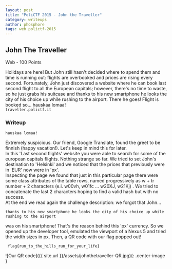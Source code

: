 ```yaml
---
layout: post
title: "PoliCTF 2015 - John the Traveller"
category: writeups
author: phosphore
tags: web polictf-2015
---
```


## John The Traveller
Web - 100 Points

Holidays are here! But John still hasn't decided where to spend them and time is running out: flights are overbooked and prices are rising every second. Fortunately, John just discovered a website where he can book last second flight to all the European capitals; however, there's no time to waste, so he just grabs his suitcase and thanks to his new smartphone he looks the city of his choice up while rushing to the airport. There he goes! Flight is booked so... hauskaa lomaa!<br/>
`traveller.polictf.it`

### Writeup

    hauskaa lomaa!

Extremely suspicious. Our friend, Google Translate, found the greet to be finnish (happy vacation!). Let's keep in mind this for later.  
In this 'Last second flights' website you were able to search for some of the european capitals flights. Nothing strange so far.
We tried to set John's destination to 'Helsinki' and we noticed that the prices that previously were in 'EUR' now were in 'px'.  
Inspecting the page we found that just in this particular page there were some class attributes of the table rows, named progressively as w + tr number + 2 characters (e.i. w00vh, w01fc ... w20XJ, w21Kj) .
We tried to concatenate the last 2 characters hoping to find a valid hash but with no success.  
At the end we read again the challenge description: we forgot that John... 

    thanks to his new smartphone he looks the city of his choice up while rushing to the airport
  
was on his smartphone! That's the reason behind this 'px' currency. So we opened up the developer tool, emulated the viewport of a Nexus 5 and tried the width sizes in px. Then, a QR code with our flag popped out!

     flag{run_to_the_hills_run_for_your_life}

![Our QR code]({{ site.url }}/assets/johnthetraveller-QR.jpg){: .center-image }

